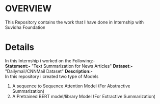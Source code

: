 # **OVERVIEW**
This Repository contains the work that I have done in Internship with Suvidha Foundation
</br>

# Details
In this Internship i worked on the Following:-
</br>
 **Statement:-** "Text Summarization for News Articles"
 **Dataset:-** "Dailymail/CNNMail Dataset"
 **Description:-** </br>
 In this repository i created two type of Models</br>
 1. A sequence to Sequence Attention Model (For Abstractive Summarization)</br>
 2. A Pretrained BERT model/library Model (For Extractive Summarization)